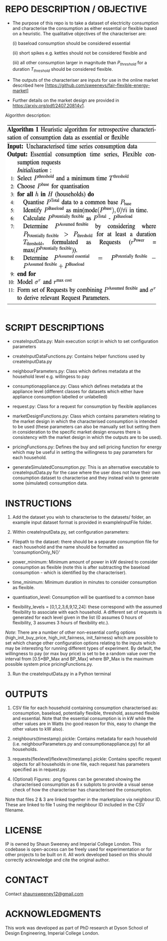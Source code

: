 
# REPO DESCRIPTION / OBJECTIVE 

- The purpose of this repo is to take a dataset of electricity consumption and characterise the consumption as either essential or flexible based on a heuristic. The qualitative objectives of the characteriser are:

    (i) baseload consumption should be considered essential

    (ii) short spikes e.g. kettles should not be considered flexible and

    (iii) all other consumption larger in magnitude than $P_{threshold}$ for a duration $T_{threshold}$ should be considered flexible.

- The outputs of the characteriser are inputs for use in the online market described here [https://github.com/sweeneys/fair-flexible-energy-market]

- Further details on the market design are provided in https://arxiv.org/pdf/2407.20814v1. 

Algorithm description:

<img src="img/algorithm.png" width="500" height="600">
  

# SCRIPT DESCRIPTIONS 

- createInputData.py: Main execution script in which to set configuration parameters

- createInputDataFunctions.py: Contains helper functions used by createInputData.py

- neighbourParameters.py: Class which defines metadata at the household level e.g. willingess to pay

- consumptionappliance.py: Class which defines metadata at the appliance level (different classes for datasets which either have appliance consumption labelled or unlabelled)

- request.py: Class for a request for consumption by flexible appliances

- marketDesignFunctions.py: Class which contains parameters relating to the market design in which the characterised consumption is intended to be used (these parameters can also be manually set but setting them in consideration to the specific market design ensures there is consistency with the market design in which the outputs are to be used).

- pricingFunctions.py: Defines the buy and sell pricing function for energy which may be useful in setting the willingness to pay parameters for each household.

- generateSimulatedConsumption.py: This is an alternative executable to createInputData.py for the case where the user does not have their own consumption dataset to characterise and they instead wish to generate some (simulated) consumption data.  
  
  

# INSTRUCTIONS 

1. Add the dataset you wish to characterise to the datasets/ folder, an example input dataset format is provided in exampleInputFile folder.

  
2. Within createInputData.py, set configuration parameters:

- Filepath to the dataset: there should be a separate consumption file for each household and the name should be formatted as 'consumptionOnly_N{}'

- power_minimum: Minimum amount of power in kW desired to consider consumption as flexible (note this is after subtracting the baseload consumption - which is identified by the characteriser).

- time_minimum: Minimum duration in minutes to consider consumption as flexible.

- quantisation_level: Consumption will be quantised to a common base

- flexibility_levels = [0,1,2,3,6,9,12,24]: these correspond with the assumed flexibility to associate with each household. A different set of requests is generated for each level given in the list (0 assumes 0 hours of flexibility, 3 assumes 3 hours of flexibility etc.).



*Note*: There are a number of other non-essential config options (high_init_buy_price, high_init_fairness, init_fairness) which are possible to set which change other configuration options relating to the inputs which may be interesting for running different types of experiment. By default, the willingness to pay (or max buy price) is set to be a random value over the interval from [0.5*BP_Max and BP_Max] where BP_Max is the maximum possible system price pricingFunctions.py.


3. Run the createInputData.py in a Python terminal
  
  

# OUTPUTS 

1. CSV file for each household containing consumption characterised as: consumption, baseload, potentially flexible, threshold, assumed flexible and essential. Note that the essential consumption is in kW while the other values are in Watts (no good reason for this, easy to change the other values to kW also).

2. neighbours{timestamp}.pickle: Contains metadata for each household (i.e. neighbourParameters.py and consumptionappliance.py) for all households.

3. requests{flexlevel}flexleve{timestamp}.pickle: Contains specific request objects for all households in one file, each request has parameters specified as in request.py.

4. (Optional) Figures: .png figures can be generated showing the characterised consumption as 6 x subplots to provide a visual sense check of how the characteriser has characterised the consumption.


Note that files 2 & 3 are linked together in the marketplace via neighbour ID. These are linked to file 1 using the neighbour ID included in the CSV filename.


# LICENSE
IP is owned by Shaun Sweeney and Imperial College London. This codebase is open-access can be freely used for experimentation or for other projects to be built on it. All work developed based on this should correctly acknowledge and cite the original author. 


# CONTACT
Contact shaunsweeney12@gmail.com


# ACKNOWLEDGMENTS
This work was developed as part of PhD research at Dyson School of Design Engineering, Imperial College London. 



 
